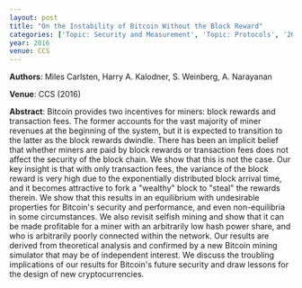 ```yaml
---
layout: post
title: "On the Instability of Bitcoin Without the Block Reward"
categories: ['Topic: Security and Measurement', 'Topic: Protocols', '2016', 'Venue: CCS']
year: 2016
venue: CCS
---
```

**Authors**: Miles Carlsten, Harry A. Kalodner, S. Weinberg, A. Narayanan

**Venue**: CCS (2016)

**Abstract**: Bitcoin provides two incentives for miners: block rewards and transaction fees. The former accounts for the vast majority of miner revenues at the beginning of the system, but it is expected to transition to the latter as the block rewards dwindle. There has been an implicit belief that whether miners are paid by block rewards or transaction fees does not affect the security of the block chain. We show that this is not the case. Our key insight is that with only transaction fees, the variance of the block reward is very high due to the exponentially distributed block arrival time, and it becomes attractive to fork a "wealthy" block to "steal" the rewards therein. We show that this results in an equilibrium with undesirable properties for Bitcoin's security and performance, and even non-equilibria in some circumstances. We also revisit selfish mining and show that it can be made profitable for a miner with an arbitrarily low hash power share, and who is arbitrarily poorly connected within the network. Our results are derived from theoretical analysis and confirmed by a new Bitcoin mining simulator that may be of independent interest. We discuss the troubling implications of our results for Bitcoin's future security and draw lessons for the design of new cryptocurrencies.
